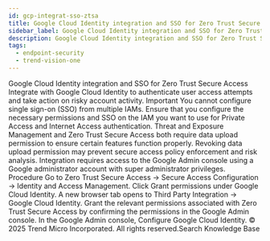 ```yaml
---
id: gcp-integrat-sso-ztsa
title: Google Cloud Identity integration and SSO for Zero Trust Secure Access
sidebar_label: Google Cloud Identity integration and SSO for Zero Trust Secure Access
description: Google Cloud Identity integration and SSO for Zero Trust Secure Access
tags:
  - endpoint-security
  - trend-vision-one
---
```


 Google Cloud Identity integration and SSO for Zero Trust Secure Access Integrate with Google Cloud Identity to authenticate user access attempts and take action on risky account activity. Important You cannot configure single sign-on (SSO) from multiple IAMs. Ensure that you configure the necessary permissions and SSO on the IAM you want to use for Private Access and Internet Access authentication. Threat and Exposure Management and Zero Trust Secure Access both require data upload permission to ensure certain features function properly. Revoking data upload permission may prevent secure access policy enforcement and risk analysis. Integration requires access to the Google Admin console using a Google administrator account with super administrator privileges. Procedure Go to Zero Trust Secure Access → Secure Access Configuration → Identity and Access Management. Click Grant permissions under Google Cloud Identity. A new browser tab opens to Third Party Integration → Google Cloud Identity. Grant the relevant permissions associated with Zero Trust Secure Access by confirming the permissions in the Google Admin console. In the Google Admin console, Configure Google Cloud Identity. © 2025 Trend Micro Incorporated. All rights reserved.Search Knowledge Base